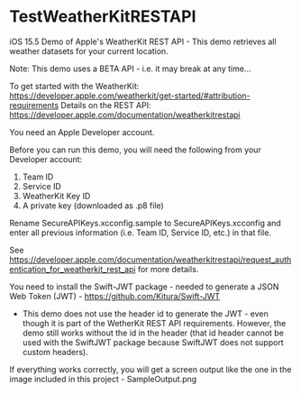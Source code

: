 # TestWeatherKitRESTAPI

iOS 15.5 Demo of Apple's WeatherKit REST API - This demo retrieves all weather datasets for your current location. 

Note: This demo uses a BETA API - i.e. it may break at any time... 

To get started with the WeatherKit: https://developer.apple.com/weatherkit/get-started/#attribution-requirements
Details on the REST API: https://developer.apple.com/documentation/weatherkitrestapi

You need an Apple Developer account. 

Before you can run this demo, you will need the following from your Developer account:
1) Team ID
2) Service ID
3) WeatherKit Key ID
4) A private key (downloaded as .p8 file)

 Rename SecureAPIKeys.xcconfig.sample to SecureAPIKeys.xcconfig and enter all previous information (i.e. Team ID, Service ID, etc.) in that file. 

See https://developer.apple.com/documentation/weatherkitrestapi/request_authentication_for_weatherkit_rest_api for more details.

You need to install the Swift-JWT package - needed to generate a JSON Web Token (JWT) - https://github.com/Kitura/Swift-JWT

* This demo does not use the header id to generate the JWT - even though it is part of the WetherKit REST API requirements. However, the demo still works without the id in the header (that id header cannot be used with the SwiftJWT package because SwiftJWT does not support custom headers).

If everything works correctly, you will get a screen output like the one in the image included in this project - SampleOutput.png

